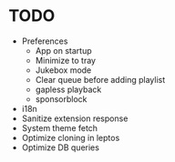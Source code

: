 # TODO
- Preferences
  - App on startup
  - Minimize to tray
  - Jukebox mode
  - Clear queue before adding playlist
  - gapless playback
  - sponsorblock
- i18n
- Sanitize extension response
- System theme fetch
- Optimize cloning in leptos
- Optimize DB queries
